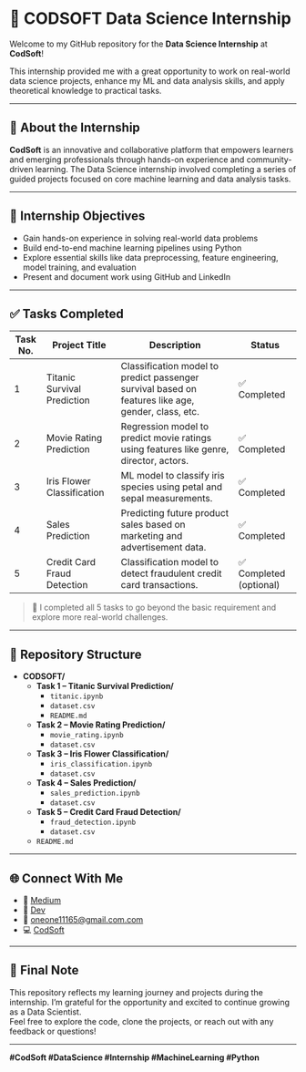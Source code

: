 # 💼 CODSOFT Data Science Internship

Welcome to my GitHub repository for the **Data Science Internship** at **CodSoft**!

This internship provided me with a great opportunity to work on real-world data science projects, enhance my ML and data analysis skills, and apply theoretical knowledge to practical tasks.

---

## 📌 About the Internship

**CodSoft** is an innovative and collaborative platform that empowers learners and emerging professionals through hands-on experience and community-driven learning. The Data Science internship involved completing a series of guided projects focused on core machine learning and data analysis tasks.

---

## 🧠 Internship Objectives

- Gain hands-on experience in solving real-world data problems
- Build end-to-end machine learning pipelines using Python
- Explore essential skills like data preprocessing, feature engineering, model training, and evaluation
- Present and document work using GitHub and LinkedIn

---

## ✅ Tasks Completed

| Task No. | Project Title                        | Description                                                                 | Status   |
|---------|--------------------------------------|-----------------------------------------------------------------------------|----------|
| 1       | Titanic Survival Prediction          | Classification model to predict passenger survival based on features like age, gender, class, etc. | ✅ Completed |
| 2       | Movie Rating Prediction              | Regression model to predict movie ratings using features like genre, director, actors. | ✅ Completed |
| 3       | Iris Flower Classification           | ML model to classify iris species using petal and sepal measurements.       | ✅ Completed |
| 4       | Sales Prediction                     | Predicting future product sales based on marketing and advertisement data.  | ✅ Completed |
| 5       | Credit Card Fraud Detection          | Classification model to detect fraudulent credit card transactions.         | ✅ Completed (optional) |

> 📌 I completed all 5 tasks to go beyond the basic requirement and explore more real-world challenges.

---

## 📂 Repository Structure

- **CODSOFT/**
  - **Task 1 – Titanic Survival Prediction/**
    - `titanic.ipynb`
    - `dataset.csv`
    - `README.md`
  - **Task 2 – Movie Rating Prediction/**
    - `movie_rating.ipynb`
    - `dataset.csv`
  - **Task 3 – Iris Flower Classification/**
    - `iris_classification.ipynb`
    - `dataset.csv`
  - **Task 4 – Sales Prediction/**
    - `sales_prediction.ipynb`
    - `dataset.csv`
  - **Task 5 – Credit Card Fraud Detection/**
    - `fraud_detection.ipynb`
    - `dataset.csv`
  - `README.md`


------

## 🌐 Connect With Me

- 🔗 [Medium](https://www.linkedin.com/in/your-profile)
- 🔗 [Dev](https://www.linkedin.com/in/your-profile)
- 📧 oneone11165@gmail.com.com
- 💻 [CodSoft](https://www.codsoft.in)

---

## 🏁 Final Note

This repository reflects my learning journey and projects during the internship. I’m grateful for the opportunity and excited to continue growing as a Data Scientist.  
Feel free to explore the code, clone the projects, or reach out with any feedback or questions!

---

**#CodSoft #DataScience #Internship #MachineLearning #Python**


